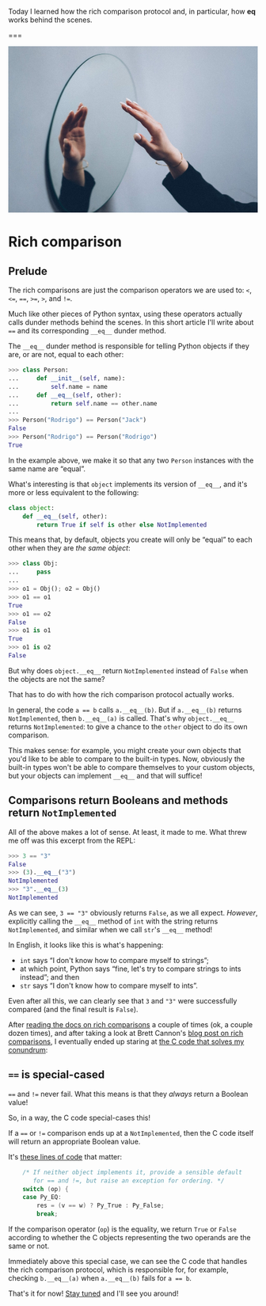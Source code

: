 Today I learned how the rich comparison protocol and, in particular, how __eq__ works behind the scenes.

===

<!--<script async src="https://platform.twitter.com/widgets.js" charset="utf-8"></script>-->

![](thumbnail.webp "Photo by Михаил Секацкий on Unsplash")


# Rich comparison

## Prelude

The rich comparisons are just the comparison operators we are used to:
`<`, `<=`, `==`, `>=`, `>`, and `!=`.

Much like other pieces of Python syntax, using these operators actually calls
dunder methods behind the scenes.
In this short article I'll write about `==` and its corresponding `__eq__` dunder method.

The `__eq__` dunder method is responsible for telling Python objects if they are,
or are not, equal to each other:

```py
>>> class Person:
...     def __init__(self, name):
...         self.name = name
...     def __eq__(self, other):
...         return self.name == other.name
...
>>> Person("Rodrigo") == Person("Jack")
False
>>> Person("Rodrigo") == Person("Rodrigo")
True
```

In the example above, we make it so that any two `Person` instances with the same name are “equal”.

What's interesting is that `object` implements its version of `__eq__`,
and it's more or less equivalent to the following:

```py
class object:
    def __eq__(self, other):
        return True if self is other else NotImplemented
```

This means that, by default, objects you create will only be “equal” to each other when they are
_the same object_:

```py
>>> class Obj:
...     pass
...
>>> o1 = Obj(); o2 = Obj()
>>> o1 == o1
True
>>> o1 == o2
False
>>> o1 is o1
True
>>> o1 is o2
False
```

But why does `object.__eq__` return `NotImplemented` instead of `False` when the objects are not the same?

That has to do with how the rich comparison protocol actually works.

In general, the code `a == b` calls `a.__eq__(b)`.
But if `a.__eq__(b)` returns `NotImplemented`, then `b.__eq__(a)` is called.
That's why `object.__eq__` returns `NotImplemented`: to give a chance to the `other`
object to do its own comparison.

This makes sense:
for example, you might create your own objects that you'd like to be able to compare to the built-in types.
Now, obviously the built-in types won't be able to compare themselves to your custom objects,
but your objects can implement `__eq__` and that will suffice!


## Comparisons return Booleans and methods return `NotImplemented`

All of the above makes a lot of sense.
At least, it made to me.
What threw me off was this excerpt from the REPL:

```py
>>> 3 == "3"
False
>>> (3).__eq__("3")
NotImplemented
>>> "3".__eq__(3)
NotImplemented
```

As we can see, `3 == "3"` obviously returns `False`, as we all expect.
_However_, explicitly calling the `__eq__` method of `int` with the string
returns `NotImplemented`, and similar when we call `str`'s `__eq__` method!

In English, it looks like this is what's happening:

 - `int` says “I don't know how to compare myself to strings”;
 - at which point, Python says “fine, let's try to compare strings to ints instead”; and then
 - `str` says “I don't know how to compare myself to ints”.

Even after all this, we can clearly see that `3` and `"3"` were successfully compared
(and the final result is `False`).

After [reading the docs on rich comparisons][docs] a couple of times
(ok, a couple dozen times), and after taking a look at Brett Cannon's
[blog post on rich comparisons][brett],
I eventually ended up staring at [the C code that solves my conundrum][C-code-solution]:


## `==` is special-cased

`==` and `!=` never fail.
What this means is that they _always_ return a Boolean value!

So, in a way, the C code special-cases this!

If a `==` or `!=` comparison ends up at a `NotImplemented`,
then the C code itself will return an appropriate Boolean value.

It's [these lines of code][C-code-eq-special-case] that matter:

```C
    /* If neither object implements it, provide a sensible default
       for == and !=, but raise an exception for ordering. */
    switch (op) {
    case Py_EQ:
        res = (v == w) ? Py_True : Py_False;
        break;
```

If the comparison operator (`op`) is the equality,
we return `True` or `False` according to whether the C objects
representing the two operands are the same or not.

Immediately above this special case, we can see the C code
that handles the rich comparison protocol, which is responsible for,
for example, checking `b.__eq__(a)` when `a.__eq__(b)` fails for `a == b`.



That's it for now! [Stay tuned][subscribe] and I'll see you around!


[subscribe]: /subscribe
[docs]: https://docs.python.org/3/reference/datamodel.html#object.__lt__
[brett]: https://snarky.ca/unravelling-rich-comparison-operators/
[C-code-solution]: https://github.com/python/cpython/blob/v3.10.0/Objects/object.c#L708
[C-code-eq-special-case]: https://github.com/python/cpython/blob/v3.10.0/Objects/object.c#L704-L709
